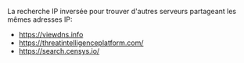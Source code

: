 La recherche IP inversée pour trouver d'autres serveurs partageant les mêmes adresses IP:

- https://viewdns.info
- https://threatintelligenceplatform.com/
- https://search.censys.io/


